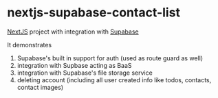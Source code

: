 # nextjs-supabase-contact-list

[NextJS](https://nextjs.org/) project with integration with [Supabase](https://supabase.com/)

It demonstrates

1. Supabase's built in support for auth (used as route guard as well)
2. integration with Supbase acting as BaaS
3. integration with Supabase's file storage service
4. deleting account (including all user created info like todos, contacts, contact images)